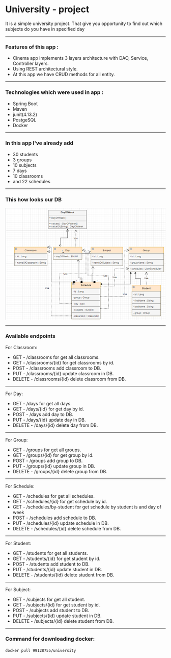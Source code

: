 # University - project
It is a simple university project.
That give you opportunity to find out which subjects do you have in specified day

***

### Features of this app :
- Cinema app implements 3 layers architecture with DAO, Service, Controller layers.
- Using REST architectural style.
- At this app we have CRUD methods for all entity.

***

### Technologies which were used in app :
- Spring Boot
- Maven
- junit(4.13.2)
- PostgeSQL
- Docker

***

### In this app I've already add 
- 30 students
- 3 groups
- 10 subjects
- 7 days
- 10 classrooms
- and 22 schedules

***
### This how looks our DB
![university](UML.png)

***
### Available endpoints
For Classroom:
- GET  - /classrooms  for get all classrooms.
- GET  - /classrooms/{id}  for get classrooms by id.
- POST - /classrooms  add classroom to DB.
- PUT  - /classrooms/{id}  update classroom in DB.
- DELETE - /classrooms/{id}  delete classroom from DB.

***

For Day:
- GET  - /days  for get all days.
- GET  - /days/{id}  for get day by id.
- POST - /days  add day to DB.
- PUT  - /days/{id}  update day in DB.
- DELETE - /days/{id} delete day from DB.

***

For Group:
- GET  - /groups  for get all groups.
- GET  - /groups/{id}  for get group by id.
- POST - /groups  add group to DB.
- PUT  - /groups/{id}  update group in DB.
- DELETE - /groups/{id} delete group from DB.

***

For Schedule:
- GET  - /schedules  for get all schedules.
- GET  - /schedules/{id}  for get schedule by id.
- GET  - /schedules/by-student for get schedule by student is and day of week
- POST - /schedules  add schedule to DB.
- PUT  - /schedules/{id}  update schedule in DB.
- DELETE - /schedules/{id} delete schedule from DB.

***

For Student:
- GET  - /students  for get all students.
- GET  - /students/{id}  for get student by id.
- POST - /students  add student to DB.
- PUT  - /students/{id}  update student in DB.
- DELETE - /students/{id} delete student from DB.

***

For Subject:
- GET  - /subjects  for get all student.
- GET  - /subjects/{id}  for get student by id.
- POST - /subjects  add student to DB.
- PUT  - /subjects/{id} update student in DB.
- DELETE - /subjects/{id} delete student from DB.

***

### Command for downloading docker:
```docker pull 99128755/university```